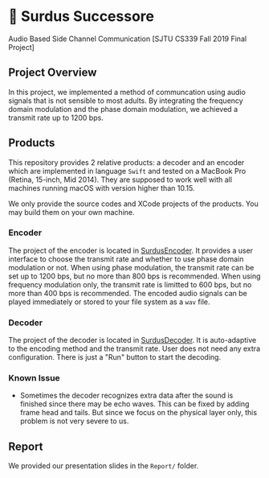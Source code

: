 # 🐲 Surdus Successore
Audio Based Side Channel Communication  [SJTU CS339 Fall 2019 Final Project]



## Project Overview

In this project, we implemented a method of communcation using audio signals that is not sensible to most adults. By integrating the frequency domain modulation and the phase domain modulation, we achieved a transmit rate up to 1200 bps.



## Products

This repository provides 2 relative products: a decoder and an encoder which are implemented in language ``Swift`` and tested on a MacBook Pro (Retina, 15-inch, Mid 2014). They are supposed to work well with all machines running macOS with version higher than 10.15. 

We only provide the source codes and XCode projects of the products. You may build them on your own machine.



### Encoder

The project of the encoder is located in [SurdusEncoder](https://github.com/WunschUnreif/Surdus-Successore/tree/master/Products/SurdusEncoder). It provides a user interface to choose the transmit rate and whether to use phase domain modulation or not. When using phase modulation, the transmit rate can be set up to 1200 bps, but no more than 800 bps is recommended. When using frequency modulation only, the transmit rate is limitted to 600 bps, but no more than 400 bps is recommended. The encoded audio signals can be played immediately or stored to your file system as a ``wav`` file.



### Decoder

The project of the decoder is located in [SurdusDecoder](https://github.com/WunschUnreif/Surdus-Successore/tree/master/Products/SurdusDecoder). It is auto-adaptive to the encoding method and the transmit rate. User does not need any extra configuration. There is just a "Run" button to start the decoding.



### Known Issue

- Sometimes the decoder recognizes extra data after the sound is finished since there may be echo waves. This can be fixed by adding frame head and tails. But since we focus on the physical layer only, this problem is not very severe to us.



## Report

We provided our presentation slides in the `Report/` folder.

